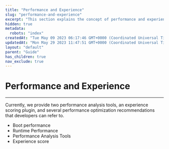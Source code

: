 ```yaml
---
title: "Performance and Experience"
slug: "performance-and-experience"
excerpt: "This section explains the concept of performance and experience."
hidden: true
metadata: 
  robots: "index"
createdAt: "Tue May 09 2023 06:17:46 GMT+0000 (Coordinated Universal Time)"
updatedAt: "Mon May 29 2023 11:47:51 GMT+0000 (Coordinated Universal Time)"
layout: "default"
parent: "Guide"
has_children: true
nav_exclude: true
---
```

# Performance and Experience 
*** 
Currently, we provide two performance analysis tools, an experience scoring plugin, and several performance optimization recommendations that developers can refer to.

- Boot performance
- Runtime Performance
- Performance Analysis Tools
- Experience score
